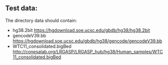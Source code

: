 
## Test data:

The directory data should contain:

* hg38.2bit https://hgdownload.soe.ucsc.edu/gbdb/hg38/hg38.2bit
* gencodeV39.bb https://hgdownload.soe.ucsc.edu/gbdb/hg38/gencode/gencodeV39.bb
* WTC11_consolidated.bigBed http://conesalab.org/LRGASP/LRGASP_hub/hg38/Human_samples/WTC11_consolidated.bigBed
